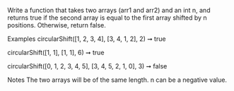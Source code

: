 Write a function that takes two arrays (arr1 and arr2) and an int n, and returns true if the second array is equal to the first array shifted by n positions. Otherwise, return false.

Examples
circularShift([1, 2, 3, 4], [3, 4, 1, 2], 2) ➞ true

circularShift([1, 1], [1, 1], 6) ➞ true

circularShift([0, 1, 2, 3, 4, 5], [3, 4, 5, 2, 1, 0], 3) ➞ false

Notes
The two arrays will be of the same length.
n can be a negative value.
